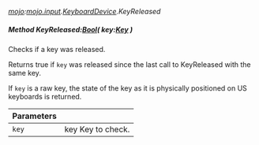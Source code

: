 _[mojo](../../modules/mojo/mojo-module.md):[mojo.input](../../modules/mojo/mojo-input.md).[KeyboardDevice](../../modules/mojo/mojo-input-keyboarddevice.md).KeyReleased_
##### Method KeyReleased:[Bool](../../modules/wonkey/wonkey-types-bool.md)( key:[Key](../../modules/mojo/mojo-input-key.md) )
Checks if a key was released.

Returns true if `key` was released since the last call to KeyReleased with the same key.

If `key` is a raw key, the state of the key as it is physically positioned on US keyboards is returned.

| Parameters |    |
|:-----------|:---|
| `key` | key Key to check. |
